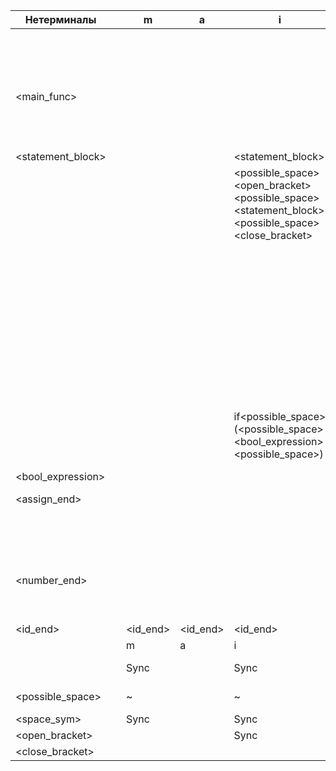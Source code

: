 | Нетерминалы |  | m | a | i | n | ( | ) | ~ | ; | f | o | r | = | e | t | u | < | > | ! | l | g | b | v | d | 0 | 1 | 2 | 3 | 4 | 5 | 6 | 7 | 8 | 9 | # | c | h | j | k | p | q | s | w | x | y | z | A | B | C | D | E | F | G | H | I | J | K | L | M | N | O | P | Q | R | S | T | U | V | W | X | Y | Z | _ |   | @ | { | } |
|  --- | --- | --- | --- | --- | --- | --- | --- | --- | --- | --- | --- | --- | --- | --- | --- | --- | --- | --- | --- | --- | --- | --- | --- | --- | --- | --- | --- | --- | --- | --- | --- | --- | --- | --- | --- | --- | --- | --- | --- | --- | --- | --- | --- | --- | --- | --- | --- | --- | --- | --- | --- | --- | --- | --- | --- | --- | --- | --- | --- | --- | --- | --- | --- | --- | --- | --- | --- | --- | --- | --- | --- | --- | --- | --- | --- | --- | --- |
| <program> |   |   |   |   |   |   |   |   |   |   |   |   |   |   |   |   |   |   |   | <main_func> |   | <main_func> | <main_func> |   |   |   |   |   |   |   |   |   |   |   |   |   |   |   |   |   |   |   |   |   |   |   |   |   |   |   |   |   |   |   |   |   |   |   |   |   |   |   |   |   |   |   |   |   |   |   |   |   |   |   |   |   |   |
| <main_func> |   |   |   |   |   |   |   |   |   |   |   |   |   |   |   |   |   |   |   | <type><space>main<possible_space>(<possible_space>)<possible_space><open_bracket><possible_space><statement_block><possible_space><close_bracket> |   | <type><space>main<possible_space>(<possible_space>)<possible_space><open_bracket><possible_space><statement_block><possible_space><close_bracket> | <type><space>main<possible_space>(<possible_space>)<possible_space><open_bracket><possible_space><statement_block><possible_space><close_bracket> |   |   |   |   |   |   |   |   |   |   |   |   |   |   |   |   |   |   |   |   |   |   |   |   |   |   |   |   |   |   |   |   |   |   |   |   |   |   |   |   |   |   |   |   |   |   |   |   |   |   |   |   |   |   |
| <statement_block> |   |   |   | <statement><space><statement_block> |   |   |   | Sync |   | <statement><space><statement_block> |   | <statement><space><statement_block> |   |   |   |   |   |   |   | <statement><space><statement_block> |   | <statement><space><statement_block> | <statement><space><statement_block> |   |   |   |   |   |   |   |   |   |   |   | <statement><space><statement_block> |   |   |   |   |   |   |   |   |   |   |   |   |   |   |   |   |   |   |   |   |   |   |   |   |   |   |   |   |   |   |   |   |   |   |   |   |   |   | ~ | ~ | <statement><space><statement_block> | ~ |
| <statement> |   |   |   | <if><possible_space><open_bracket><possible_space><statement_block><possible_space><close_bracket> |   |   |   |   |   | <for><possible_space><open_bracket><possible_space><statement_block><possible_space><close_bracket> |   | <return> |   |   |   |   |   |   |   | <declaration><possible_space>; |   | <declaration><possible_space>; | <declaration><possible_space>; |   |   |   |   |   |   |   |   |   |   |   | <assignment><possible_space>; |   |   |   |   |   |   |   |   |   |   |   |   |   |   |   |   |   |   |   |   |   |   |   |   |   |   |   |   |   |   |   |   |   |   |   |   |   |   | Sync | Sync | <open_bracket><possible_space><statement_block><possible_space><close_bracket> |   |
| <for> |   |   |   |   |   |   |   |   |   | for<possible_space>(<possible_space><declaration><possible_space>;<possible_space><bool_expression><possible_space>;<possible_space>) |   |   |   |   |   |   |   |   |   |   |   |   |   |   |   |   |   |   |   |   |   |   |   |   |   |   |   |   |   |   |   |   |   |   |   |   |   |   |   |   |   |   |   |   |   |   |   |   |   |   |   |   |   |   |   |   |   |   |   |   |   |   |   | Sync | Sync | Sync |   |
| <declaration> |   |   |   |   |   |   |   |   | Sync |   |   |   |   |   |   |   |   |   |   | <type><space><assignment> |   | <type><space><assignment> | <type><space><assignment> |   |   |   |   |   |   |   |   |   |   |   |   |   |   |   |   |   |   |   |   |   |   |   |   |   |   |   |   |   |   |   |   |   |   |   |   |   |   |   |   |   |   |   |   |   |   |   |   |   |   | Sync | Sync |   |   |
| <assignment> |   |   |   |   |   |   |   |   | Sync |   |   |   |   |   |   |   |   |   |   |   |   |   |   |   |   |   |   |   |   |   |   |   |   |   | <identifier><possible_space><assign> |   |   |   |   |   |   |   |   |   |   |   |   |   |   |   |   |   |   |   |   |   |   |   |   |   |   |   |   |   |   |   |   |   |   |   |   |   |   | Sync | Sync |   |   |
| <assign> |   |   |   |   |   |   |   | Sync | ~ |   |   |   | =<possible_space><assign_end> |   |   |   |   |   |   |   |   |   |   |   |   |   |   |   |   |   |   |   |   |   |   |   |   |   |   |   |   |   |   |   |   |   |   |   |   |   |   |   |   |   |   |   |   |   |   |   |   |   |   |   |   |   |   |   |   |   |   |   |   | ~ | ~ |   |   |
| <if> |   |   |   | if<possible_space>(<possible_space><bool_expression><possible_space>) |   |   |   |   |   |   |   |   |   |   |   |   |   |   |   |   |   |   |   |   |   |   |   |   |   |   |   |   |   |   |   |   |   |   |   |   |   |   |   |   |   |   |   |   |   |   |   |   |   |   |   |   |   |   |   |   |   |   |   |   |   |   |   |   |   |   |   |   |   | Sync | Sync | Sync |   |
| <bool_expression> |   |   |   |   |   |   | Sync |   | Sync |   |   |   |   |   |   |   |   |   |   |   |   |   |   |   | <number><possible_space><relop><possible_space><identifier> | <number><possible_space><relop><possible_space><identifier> | <number><possible_space><relop><possible_space><identifier> | <number><possible_space><relop><possible_space><identifier> | <number><possible_space><relop><possible_space><identifier> | <number><possible_space><relop><possible_space><identifier> | <number><possible_space><relop><possible_space><identifier> | <number><possible_space><relop><possible_space><identifier> | <number><possible_space><relop><possible_space><identifier> | <number><possible_space><relop><possible_space><identifier> | <identifier><possible_space><relop><possible_space><identifier> |   |   |   |   |   |   |   |   |   |   |   |   |   |   |   |   |   |   |   |   |   |   |   |   |   |   |   |   |   |   |   |   |   |   |   |   |   |   | Sync | Sync |   |   |
| <assign_end> |   |   |   |   |   |   |   |   | Sync |   |   |   |   |   |   |   |   |   |   |   |   |   |   |   | <number> | <number> | <number> | <number> | <number> | <number> | <number> | <number> | <number> | <number> | <identifier> |   |   |   |   |   |   |   |   |   |   |   |   |   |   |   |   |   |   |   |   |   |   |   |   |   |   |   |   |   |   |   |   |   |   |   |   |   |   | Sync | Sync |   |   |
| <return> |   |   |   |   |   |   |   |   |   |   |   | return<space><number>; |   |   |   |   |   |   |   |   |   |   |   |   |   |   |   |   |   |   |   |   |   |   |   |   |   |   |   |   |   |   |   |   |   |   |   |   |   |   |   |   |   |   |   |   |   |   |   |   |   |   |   |   |   |   |   |   |   |   |   |   |   | Sync | Sync |   |   |
| <relop> |   |   |   |   |   |   |   |   |   |   |   |   | == |   |   |   | < | > | != |   |   |   |   |   |   |   |   |   |   |   |   |   |   |   | Sync |   |   |   |   |   |   |   |   |   |   |   |   |   |   |   |   |   |   |   |   |   |   |   |   |   |   |   |   |   |   |   |   |   |   |   |   |   |   | Sync | Sync |   |   |
| <type> |   |   |   |   |   |   |   |   |   |   |   |   |   |   |   |   |   |   |   | long |   | bool | void |   |   |   |   |   |   |   |   |   |   |   |   |   |   |   |   |   |   |   |   |   |   |   |   |   |   |   |   |   |   |   |   |   |   |   |   |   |   |   |   |   |   |   |   |   |   |   |   |   |   | Sync | Sync |   |   |
| <number> |   |   |   |   |   |   |   |   | Sync |   |   |   | Sync |   |   |   | Sync | Sync | Sync |   |   |   |   |   | <digit><number_end> | <digit><number_end> | <digit><number_end> | <digit><number_end> | <digit><number_end> | <digit><number_end> | <digit><number_end> | <digit><number_end> | <digit><number_end> | <digit><number_end> |   |   |   |   |   |   |   |   |   |   |   |   |   |   |   |   |   |   |   |   |   |   |   |   |   |   |   |   |   |   |   |   |   |   |   |   |   |   |   | Sync | Sync |   |   |
| <number_end> |   |   |   |   |   |   |   | Sync | ~ |   |   |   | ~ |   |   |   | ~ | ~ | ~ |   |   |   |   |   | <digit><number_end> | <digit><number_end> | <digit><number_end> | <digit><number_end> | <digit><number_end> | <digit><number_end> | <digit><number_end> | <digit><number_end> | <digit><number_end> | <digit><number_end> |   |   |   |   |   |   |   |   |   |   |   |   |   |   |   |   |   |   |   |   |   |   |   |   |   |   |   |   |   |   |   |   |   |   |   |   |   |   |   | ~ | ~ |   |   |
| <digit> |   |   |   |   |   |   |   |   | Sync |   |   |   | Sync |   |   |   | Sync | Sync | Sync |   |   |   |   |   | 0 | 1 | 2 | 3 | 4 | 5 | 6 | 7 | 8 | 9 |   |   |   |   |   |   |   |   |   |   |   |   |   |   |   |   |   |   |   |   |   |   |   |   |   |   |   |   |   |   |   |   |   |   |   |   |   |   |   | Sync | Sync |   |   |
| <identifier> |   |   |   |   |   |   | Sync |   | Sync |   |   |   | Sync |   |   |   | Sync | Sync | Sync |   |   |   |   |   |   |   |   |   |   |   |   |   |   |   | #<character><id_end> |   |   |   |   |   |   |   |   |   |   |   |   |   |   |   |   |   |   |   |   |   |   |   |   |   |   |   |   |   |   |   |   |   |   |   |   |   |   | Sync | Sync |   |   |
| <id_end> |   | <character><id_end> | <character><id_end> | <character><id_end> | <character><id_end> |   | ~ | Sync | ~ | <character><id_end> | <character><id_end> | <character><id_end> | ~ | <character><id_end> | <character><id_end> | <character><id_end> | ~ | ~ | ~ | <character><id_end> | <character><id_end> | <character><id_end> | <character><id_end> | <character><id_end> |   |   |   |   |   |   |   |   |   |   |   | <character><id_end> | <character><id_end> | <character><id_end> | <character><id_end> | <character><id_end> | <character><id_end> | <character><id_end> | <character><id_end> | <character><id_end> | <character><id_end> | <character><id_end> | <character><id_end> | <character><id_end> | <character><id_end> | <character><id_end> | <character><id_end> | <character><id_end> | <character><id_end> | <character><id_end> | <character><id_end> | <character><id_end> | <character><id_end> | <character><id_end> | <character><id_end> | <character><id_end> | <character><id_end> | <character><id_end> | <character><id_end> | <character><id_end> | <character><id_end> | <character><id_end> | <character><id_end> | <character><id_end> | <character><id_end> | <character><id_end> | <character><id_end> | <character><id_end> | <character><id_end> | ~ | ~ |   |   |
| <character> |   | m | a | i | n |   | Sync |   | Sync | f | o | r | Sync | e | t | u | Sync | Sync | Sync | l | g | b | v | d |   |   |   |   |   |   |   |   |   |   |   | c | h | j | k | p | q | s | w | x | y | z | A | B | C | D | E | F | G | H | I | J | K | L | M | N | O | P | Q | R | S | T | U | V | W | X | Y | Z | _ | Sync | Sync |   |   |
| <space> |   | Sync |   | Sync |   |   |   |   |   | Sync |   | Sync |   |   |   |   |   |   |   | Sync |   | Sync | Sync |   | Sync | Sync | Sync | Sync | Sync | Sync | Sync | Sync | Sync | Sync | Sync |   |   |   |   |   |   |   |   |   |   |   |   |   |   |   |   |   |   |   |   |   |   |   |   |   |   |   |   |   |   |   |   |   |   |   |   |   |   | <space_sym><possible_space> | <space_sym><possible_space> | Sync | Sync |
| <possible_space> |   | ~ |   | ~ |   | ~ | ~ | Sync | ~ | ~ |   | ~ | ~ |   |   |   | ~ | ~ | ~ | ~ |   | ~ | ~ |   | ~ | ~ | ~ | ~ | ~ | ~ | ~ | ~ | ~ | ~ | ~ |   |   |   |   |   |   |   |   |   |   |   |   |   |   |   |   |   |   |   |   |   |   |   |   |   |   |   |   |   |   |   |   |   |   |   |   |   |   | <space_sym><possible_space> | <space_sym><possible_space> | ~ | ~ |
| <space_sym> |   | Sync |   | Sync |   | Sync | Sync |   | Sync | Sync |   | Sync | Sync |   |   |   | Sync | Sync | Sync | Sync |   | Sync | Sync |   | Sync | Sync | Sync | Sync | Sync | Sync | Sync | Sync | Sync | Sync | Sync |   |   |   |   |   |   |   |   |   |   |   |   |   |   |   |   |   |   |   |   |   |   |   |   |   |   |   |   |   |   |   |   |   |   |   |   |   |   |   | @ | Sync | Sync |
| <open_bracket> |   |   |   | Sync |   |   |   |   |   | Sync |   | Sync |   |   |   |   |   |   |   | Sync |   | Sync | Sync |   |   |   |   |   |   |   |   |   |   |   | Sync |   |   |   |   |   |   |   |   |   |   |   |   |   |   |   |   |   |   |   |   |   |   |   |   |   |   |   |   |   |   |   |   |   |   |   |   |   |   | Sync | Sync | { | Sync |
| <close_bracket> |   |   |   |   |   |   |   |   |   |   |   |   |   |   |   |   |   |   |   |   |   |   |   |   |   |   |   |   |   |   |   |   |   |   |   |   |   |   |   |   |   |   |   |   |   |   |   |   |   |   |   |   |   |   |   |   |   |   |   |   |   |   |   |   |   |   |   |   |   |   |   |   |   | Sync | Sync |   | } |
